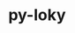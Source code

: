 ---
title: "py-loky"
layout: cache
categories: [package, develop]
meta: {"compilers": ["none"], "num_specs": 4, "num_specs_by_stack": {"e4s": 4, "root": 4}, "oss": ["ubuntu22.04"], "platforms": ["linux"], "stacks": ["e4s", "root"], "targets": ["x86_64_v3"], "versions": ["3.5.1"]}
spec_details: [{"compiler": "none", "hash": "2545lpswrq6tadptf47554rgoitadk42", "os": "ubuntu22.04", "platform": "linux", "size": "-", "stacks": ["e4s", "root"], "target": "x86_64_v3", "variants": ["build_system=python_pip"], "versions": ["3.5.1"]}, {"compiler": "none", "hash": "akzwd7v6jyagdapaedodjigrrj5rqlte", "os": "ubuntu22.04", "platform": "linux", "size": "-", "stacks": ["e4s", "root"], "target": "x86_64_v3", "variants": ["build_system=python_pip"], "versions": ["3.5.1"]}, {"compiler": "none", "hash": "s357wrqli63sotrpmzhqcsdsyfd7y7im", "os": "ubuntu22.04", "platform": "linux", "size": "-", "stacks": ["e4s", "root"], "target": "x86_64_v3", "variants": ["build_system=python_pip"], "versions": ["3.5.1"]}, {"compiler": "none", "hash": "zovdnlmorpcwoamzitqopfn3j5frozs3", "os": "ubuntu22.04", "platform": "linux", "size": "-", "stacks": ["e4s", "root"], "target": "x86_64_v3", "variants": ["build_system=python_pip"], "versions": ["3.5.1"]}]
---